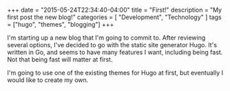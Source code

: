 +++
date = "2015-05-24T22:34:40-04:00"
title = "First!"
description = "My first post the new blog!"
categories = [
    "Development",
    "Technology"
]
tags = ["hugo", "themes", "blogging"]
+++

I'm starting up a new blog that I'm going to commit to. After reviewing several options, I've decided to go with the static site generator Hugo. It's written in Go, and seems to have many features I want, including being fast. Not that being fast will matter at first.

I'm going to use one of the existing themes for Hugo at first, but eventually I would like to create my own.
<!--more-->
